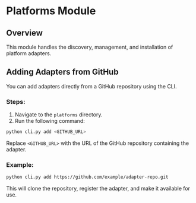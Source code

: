 # Platforms Module

## Overview

This module handles the discovery, management, and installation of platform adapters.

## Adding Adapters from GitHub

You can add adapters directly from a GitHub repository using the CLI.

### Steps:

1. Navigate to the `platforms` directory.
2. Run the following command:

```bash
python cli.py add <GITHUB_URL>
```

Replace `<GITHUB_URL>` with the URL of the GitHub repository containing the adapter.

### Example:

```bash
python cli.py add https://github.com/example/adapter-repo.git
```

This will clone the repository, register the adapter, and make it available for use.
